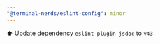 ```yaml
---
"@terminal-nerds/eslint-config": minor
---
```


⬆️ Update dependency `eslint-plugin-jsdoc` to `v43`
